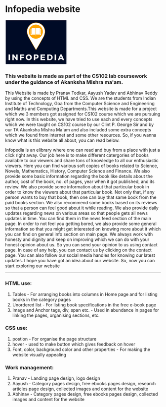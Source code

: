 # Infopedia website
![logo](img/Infopedia.svg)

### This website is made as part of the CS102 lab coursework under the guidance of Akanksha Mishra ma'am.

This Website is made by Pranav Todkar, Aayush Yadav and Abhinav Reddy by using the concepts of HTML and CSS. We are the students from Indian Institute of Technology, Goa from the Computer Science and Engineering and Maths and Computing Departments.This website is made for a project which we 3 members got assigned for CS102 course which we are pursuing right now. In this website, we have tried to use each and every concepts which we were taught on CS102 course by our Clint P. George Sir and by our TA Akanksha Mishra Ma'am and also included some extra concepts which we found from internet and some other resources. So, if you wanna know what is this website all about, you can read below.

Infopedia is an elibrary where one can read and buy from a place with just a click right away. Our job here is to make different catergories of books available to our viewers and share tons of knowledge to all our enthusiastic viewers. Here you can find various soft copies of books related to Science, Novels, Mathematics, History, Computer Science and Finance. We also provide some basic information regarding the book like details about the author, cost of the book, no. of pages, year when it got published, and its review. We also provide some information about that particular book in order to know the viewers about that particular book. Not only that, if any person wants to buy that book, then one can buy that same book from the paid books section. We also recommend some books based on its reviews so that a person can feel good about it while reading. We also provide daily updates regarding news on various areas so that people gets all news updates in time. You can find them in the news feed section of the main page. In order to not feel you getting bored, we also provide some general information so that you might get interested on knowing more about it which you can find on general info section on main page. We always work with honesty and dignity and keep on improving which we can do with your honest opinion about us. So you can send your opinion to us using contact page. In case of any help, you can contact us by clicking on the contact page. You can also follow our social media handles for knowing our latest updates. I hope you have got an idea about our website. So, now you can start exploring our website

---

### HTML use:

1. Tables - For arranging books into columns in Home page and for listing books in the category pages
2. Unordered list - For listing book specifications in the free e-book page
3. Image and Anchor tags, div, span etc. - Used in abundance in pages for linking the pages, organising sections, etc.

### CSS use:
1. postion - For organise the page structure
2. hover - used to make button which gives feedback on hover
3. Font, color, background color and other properties - For making the website visually appealing

### Work management:
1. Pranav - Landing page design, logo design
2. Aayush - Category pages design, free ebooks pages design, research articles page design, collected images and content for the website
3. Abhinav - Category pages design, free ebooks pages design, collected images and content for the website
